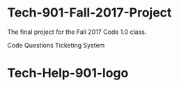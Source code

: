 # Tech-901-Fall-2017-Project

The final project for the Fall 2017 Code 1.0 class.

Code Questions Ticketing System
# Tech-Help-901-logo
